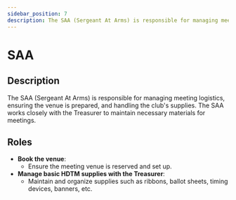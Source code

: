 ```yaml
---
sidebar_position: 7
description: The SAA (Sergeant At Arms) is responsible for managing meeting logistics and supplies.
---
```


# SAA

## Description

The SAA (Sergeant At Arms) is responsible for managing meeting logistics, ensuring the venue is prepared, and handling
the club's supplies. The SAA works closely with the Treasurer to maintain necessary materials for meetings.

## Roles

- **Book the venue**:
    - Ensure the meeting venue is reserved and set up.
- **Manage basic HDTM supplies with the Treasurer**:
    - Maintain and organize supplies such as ribbons, ballot sheets, timing devices, banners, etc.
